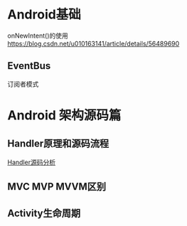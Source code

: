 # Android基础
onNewIntent()的使用
https://blog.csdn.net/u010163141/article/details/56489690
## EventBus
  订阅者模式
# Android 架构源码篇
## Handler原理和源码流程 
 [Handler源码分析](https://www.jianshu.com/p/7c2d08889dc5)

## MVC MVP MVVM区别


## Activity生命周期

